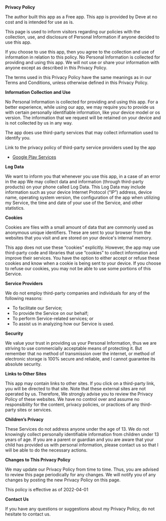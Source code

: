 **Privacy Policy**

The author built this app as a Free app. This app is provided by Deve at no cost and is intended for use as is.

This page is used to inform visitors regarding our policies with the collection, use, and disclosure of Personal Information if anyone decided to use this app.

If you choose to use this app, then you agree to the collection and use of information in relation to this policy. No Personal Information is collected for providing and using this app. We will not use or share your information with anyone except as described in this Privacy Policy.

The terms used in this Privacy Policy have the same meanings as in our Terms and Conditions, unless otherwise defined in this Privacy Policy.

**Information Collection and Use**

No Personal Information is collected for providing and using this app. For a better experience, while using our app, we may require you to provide us with certain personally identifiable information, like your device model or os version. The information that we request will be retained on your device and is not collected by us in any way.

The app does use third-party services that may collect information used to identify you.

Link to the privacy policy of third-party service providers used by the app

*   [Google Play Services](https://www.google.com/policies/privacy/)

**Log Data**

We want to inform you that whenever you use this app, in a case of an error in the app We may collect data and information (through third-party products) on your phone called Log Data. This Log Data may include information such as your device Internet Protocol (“IP”) address, device name, operating system version, the configuration of the app when utilizing my Service, the time and date of your use of the Service, and other statistics.

**Cookies**

Cookies are files with a small amount of data that are commonly used as anonymous unique identifiers. These are sent to your browser from the websites that you visit and are stored on your device's internal memory.

This app does not use these “cookies” explicitly. However, the app may use third-party code and libraries that use “cookies” to collect information and improve their services. You have the option to either accept or refuse these cookies and know when a cookie is being sent to your device. If you choose to refuse our cookies, you may not be able to use some portions of this Service.

**Service Providers**

We do not employ third-party companies and individuals for any of the following reasons:

*   To facilitate our Service;
*   To provide the Service on our behalf;
*   To perform Service-related services; or
*   To assist us in analyzing how our Service is used.


**Security**

We value your trust in providing us your Personal Information, thus we are striving to use commercially acceptable means of protecting it. But remember that no method of transmission over the internet, or method of electronic storage is 100% secure and reliable, and I cannot guarantee its absolute security.

**Links to Other Sites**

This app may contain links to other sites. If you click on a third-party link, you will be directed to that site. Note that these external sites are not operated by us. Therefore, We strongly advise you to review the Privacy Policy of these websites. We have no control over and assume no responsibility for the content, privacy policies, or practices of any third-party sites or services.

**Children’s Privacy**

These Services do not address anyone under the age of 13. We do not knowingly collect personally identifiable information from children under 13 years of age. If you are a parent or guardian and you are aware that your child has provided us with personal information, please contact us so that I will be able to do the necessary actions.

**Changes to This Privacy Policy**

We may update our Privacy Policy from time to time. Thus, you are advised to review this page periodically for any changes. We will notify you of any changes by posting the new Privacy Policy on this page.

This policy is effective as of 2022-04-01

**Contact Us**

If you have any questions or suggestions about my Privacy Policy, do not hesitate to contact us.
